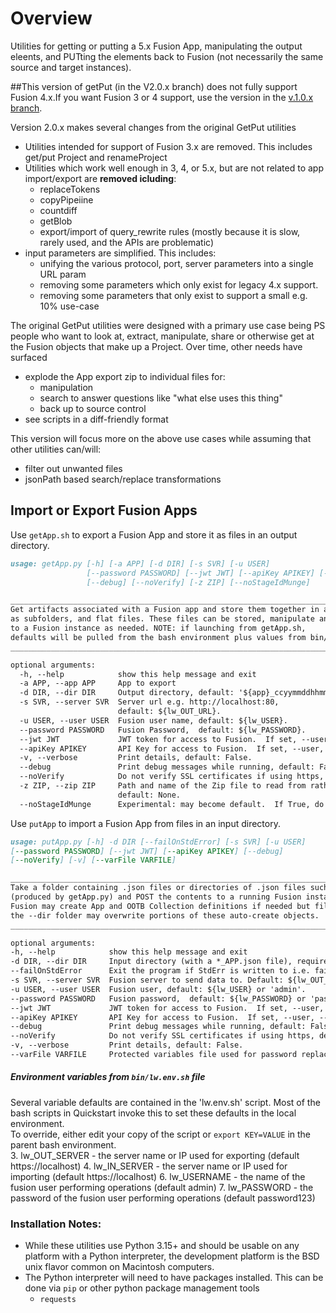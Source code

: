 # Overview

Utilities for getting or putting a 5.x Fusion App, manipulating the output eleents, and PUTting the elements 
back to Fusion (not necessarily the same source and target instances).

##This version of getPut (in the V2.0.x branch) does not fully support Fusion 4.x.If you want Fusion 3 or 4
support, use the version in the [v.1.0.x branch](https://github.com/andrewshumway/Fusion_getPut/tree/v1.0.x).

Version 2.0.x makes several changes from the original GetPut utilities
* Utilities intended for support of Fusion 3.x are removed.  This includes get/put Project and renameProject
* Utilities which work well enough in 3, 4, or 5.x, but are not related to app import/export are **removed icluding**:
  * replaceTokens
  * copyPipeiine
  * countdiff
  * getBlob
  * export/import of query_rewrite rules (mostly because it is slow, rarely used, and the APIs are problematic)
* input parameters are simplified.  This includes:
   * unifying the various protocol, port, server parameters into a single URL param
   * removing some parameters which only exist for legacy 4.x support.
   * removing some parameters that only exist to support a small e.g. 10% use-case
  
The original GetPut utilities were designed with a primary use case being PS people who want to look at, extract, manipulate, share or otherwise get at the Fusion objects that make up a Project.
Over time, other needs have surfaced
* explode the App export zip to  individual files for:
  * manipulation
  * search to answer questions like "what else uses this thing" 
  * back up to source control
* see scripts in a diff-friendly format

This version will focus more on the above use cases while assuming that other utilities can/will:
* filter out unwanted files 
* jsonPath based search/replace transformations 

##  Import or Export Fusion Apps

Use `getApp.sh` to export a Fusion App and store it as files in an output directory.
```markdown
usage: getApp.py [-h] [-a APP] [-d DIR] [-s SVR] [-u USER]
                 [--password PASSWORD] [--jwt JWT] [--apiKey APIKEY] [-v]
                 [--debug] [--noVerify] [-z ZIP] [--noStageIdMunge]

______________________________________________________________________________
Get artifacts associated with a Fusion app and store them together in a folder 
as subfolders, and flat files. These files can be stored, manipulate and uploaded, 
to a Fusion instance as needed. NOTE: if launching from getApp.sh, 
defaults will be pulled from the bash environment plus values from bin/lw.env.sh
______________________________________________________________________________

optional arguments:
  -h, --help            show this help message and exit
  -a APP, --app APP     App to export
  -d DIR, --dir DIR     Output directory, default: '${app}_ccyymmddhhmm'.
  -s SVR, --server SVR  Server url e.g. http://localhost:80, 
                        default: ${lw_OUT_URL}.
  -u USER, --user USER  Fusion user name, default: ${lw_USER}.
  --password PASSWORD   Fusion Password,  default: ${lw_PASSWORD}.
  --jwt JWT             JWT token for access to Fusion.  If set, --user, --password will be ignored
  --apiKey APIKEY       API Key for access to Fusion.  If set, --user, --password and --jwt will be ignored
  -v, --verbose         Print details, default: False.
  --debug               Print debug messages while running, default: False.
  --noVerify            Do not verify SSL certificates if using https, default: False.
  -z ZIP, --zip ZIP     Path and name of the Zip file to read from rather than using an export from --server, 
                        default: None.
  --noStageIdMunge      Experimental: may become default.  If True, do not munge pipeline stage ids. default: False.
```
Use `putApp` to import a Fusion App from files in an input directory.

```markdown
usage: putApp.py [-h] -d DIR [--failOnStdError] [-s SVR] [-u USER]
[--password PASSWORD] [--jwt JWT] [--apiKey APIKEY] [--debug]
[--noVerify] [-v] [--varFile VARFILE]

______________________________________________________________________________
Take a folder containing .json files or directories of .json files such as that  
(produced by getApp.py) and POST the contents to a running Fusion instance.  
Fusion may create App and OOTB Collection definitions if needed but files under
the --dir folder may overwrite portions of these auto-create objects.
______________________________________________________________________________

optional arguments:
-h, --help            show this help message and exit
-d DIR, --dir DIR     Input directory (with a *_APP.json file), required.
--failOnStdError      Exit the program if StdErr is written to i.e. fail when any call fails.
-s SVR, --server SVR  Fusion server to send data to. Default: ${lw_OUT_URL} or 'localhost'.
-u USER, --user USER  Fusion user, default: ${lw_USER} or 'admin'.
--password PASSWORD   Fusion password,  default: ${lw_PASSWORD} or 'password123'.
--jwt JWT             JWT token for access to Fusion.  If set, --user, --password will be ignored
--apiKey APIKEY       API Key for access to Fusion.  If set, --user, --password and --jwt will be ignored
--debug               Print debug messages while running, default: False.
--noVerify            Do not verify SSL certificates if using https, default: False.
-v, --verbose         Print details, default: False.
--varFile VARFILE     Protected variables file used for password replacement (if needed) default: None.
```

##### Environment variables from `bin/lw.env.sh` file

Several variable defaults are contained in the 'lw.env.sh' script. Most of the bash scripts in Quickstart invoke this to set these defaults in the local environment.  
To override, either edit your copy of the script or `export KEY=VALUE` in the parent bash environment.  
 3. lw_OUT_SERVER - the server name or IP used for exporting (default https://localhost)
 4. lw_IN_SERVER - the server name or IP used for importing (default https://localhost) 
 6. lw_USERNAME - the name of the fusion user performing operations (default admin)
 7. lw_PASSWORD - the password of the fusion user performing operations (default password123)
 

### Installation Notes:

* While these utilities use Python 3.15+ and should be usable on any platform with a Python interpreter, the development platform is the BSD unix flavor common on Macintosh computers.
* The Python interpreter will need to have packages installed.  This can be done via `pip` or other python package management tools
  * `requests`
